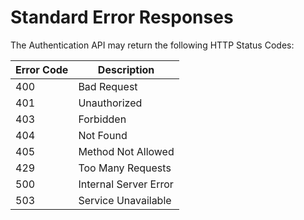# Standard Error Responses

The Authentication API may return the following HTTP Status Codes:

Error Code | Description
---------- | -------
400 | Bad Request
401 | Unauthorized
403 | Forbidden
404 | Not Found
405 | Method Not Allowed
429 | Too Many Requests
500 | Internal Server Error
503 | Service Unavailable
